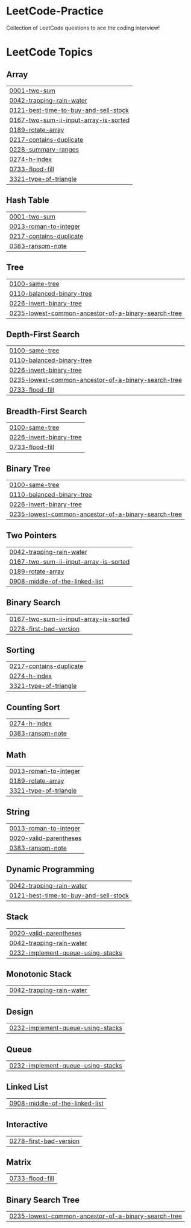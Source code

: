 # LeetCode-Practice
Collection of LeetCode questions to ace the coding interview!

<!---LeetCode Topics Start-->
# LeetCode Topics
## Array
|  |
| ------- |
| [0001-two-sum](https://github.com/AasaSingh05/LeetCode-Practice/tree/master/0001-two-sum) |
| [0042-trapping-rain-water](https://github.com/AasaSingh05/LeetCode-Practice/tree/master/0042-trapping-rain-water) |
| [0121-best-time-to-buy-and-sell-stock](https://github.com/AasaSingh05/LeetCode-Practice/tree/master/0121-best-time-to-buy-and-sell-stock) |
| [0167-two-sum-ii-input-array-is-sorted](https://github.com/AasaSingh05/LeetCode-Practice/tree/master/0167-two-sum-ii-input-array-is-sorted) |
| [0189-rotate-array](https://github.com/AasaSingh05/LeetCode-Practice/tree/master/0189-rotate-array) |
| [0217-contains-duplicate](https://github.com/AasaSingh05/LeetCode-Practice/tree/master/0217-contains-duplicate) |
| [0228-summary-ranges](https://github.com/AasaSingh05/LeetCode-Practice/tree/master/0228-summary-ranges) |
| [0274-h-index](https://github.com/AasaSingh05/LeetCode-Practice/tree/master/0274-h-index) |
| [0733-flood-fill](https://github.com/AasaSingh05/LeetCode-Practice/tree/master/0733-flood-fill) |
| [3321-type-of-triangle](https://github.com/AasaSingh05/LeetCode-Practice/tree/master/3321-type-of-triangle) |
## Hash Table
|  |
| ------- |
| [0001-two-sum](https://github.com/AasaSingh05/LeetCode-Practice/tree/master/0001-two-sum) |
| [0013-roman-to-integer](https://github.com/AasaSingh05/LeetCode-Practice/tree/master/0013-roman-to-integer) |
| [0217-contains-duplicate](https://github.com/AasaSingh05/LeetCode-Practice/tree/master/0217-contains-duplicate) |
| [0383-ransom-note](https://github.com/AasaSingh05/LeetCode-Practice/tree/master/0383-ransom-note) |
## Tree
|  |
| ------- |
| [0100-same-tree](https://github.com/AasaSingh05/LeetCode-Practice/tree/master/0100-same-tree) |
| [0110-balanced-binary-tree](https://github.com/AasaSingh05/LeetCode-Practice/tree/master/0110-balanced-binary-tree) |
| [0226-invert-binary-tree](https://github.com/AasaSingh05/LeetCode-Practice/tree/master/0226-invert-binary-tree) |
| [0235-lowest-common-ancestor-of-a-binary-search-tree](https://github.com/AasaSingh05/LeetCode-Practice/tree/master/0235-lowest-common-ancestor-of-a-binary-search-tree) |
## Depth-First Search
|  |
| ------- |
| [0100-same-tree](https://github.com/AasaSingh05/LeetCode-Practice/tree/master/0100-same-tree) |
| [0110-balanced-binary-tree](https://github.com/AasaSingh05/LeetCode-Practice/tree/master/0110-balanced-binary-tree) |
| [0226-invert-binary-tree](https://github.com/AasaSingh05/LeetCode-Practice/tree/master/0226-invert-binary-tree) |
| [0235-lowest-common-ancestor-of-a-binary-search-tree](https://github.com/AasaSingh05/LeetCode-Practice/tree/master/0235-lowest-common-ancestor-of-a-binary-search-tree) |
| [0733-flood-fill](https://github.com/AasaSingh05/LeetCode-Practice/tree/master/0733-flood-fill) |
## Breadth-First Search
|  |
| ------- |
| [0100-same-tree](https://github.com/AasaSingh05/LeetCode-Practice/tree/master/0100-same-tree) |
| [0226-invert-binary-tree](https://github.com/AasaSingh05/LeetCode-Practice/tree/master/0226-invert-binary-tree) |
| [0733-flood-fill](https://github.com/AasaSingh05/LeetCode-Practice/tree/master/0733-flood-fill) |
## Binary Tree
|  |
| ------- |
| [0100-same-tree](https://github.com/AasaSingh05/LeetCode-Practice/tree/master/0100-same-tree) |
| [0110-balanced-binary-tree](https://github.com/AasaSingh05/LeetCode-Practice/tree/master/0110-balanced-binary-tree) |
| [0226-invert-binary-tree](https://github.com/AasaSingh05/LeetCode-Practice/tree/master/0226-invert-binary-tree) |
| [0235-lowest-common-ancestor-of-a-binary-search-tree](https://github.com/AasaSingh05/LeetCode-Practice/tree/master/0235-lowest-common-ancestor-of-a-binary-search-tree) |
## Two Pointers
|  |
| ------- |
| [0042-trapping-rain-water](https://github.com/AasaSingh05/LeetCode-Practice/tree/master/0042-trapping-rain-water) |
| [0167-two-sum-ii-input-array-is-sorted](https://github.com/AasaSingh05/LeetCode-Practice/tree/master/0167-two-sum-ii-input-array-is-sorted) |
| [0189-rotate-array](https://github.com/AasaSingh05/LeetCode-Practice/tree/master/0189-rotate-array) |
| [0908-middle-of-the-linked-list](https://github.com/AasaSingh05/LeetCode-Practice/tree/master/0908-middle-of-the-linked-list) |
## Binary Search
|  |
| ------- |
| [0167-two-sum-ii-input-array-is-sorted](https://github.com/AasaSingh05/LeetCode-Practice/tree/master/0167-two-sum-ii-input-array-is-sorted) |
| [0278-first-bad-version](https://github.com/AasaSingh05/LeetCode-Practice/tree/master/0278-first-bad-version) |
## Sorting
|  |
| ------- |
| [0217-contains-duplicate](https://github.com/AasaSingh05/LeetCode-Practice/tree/master/0217-contains-duplicate) |
| [0274-h-index](https://github.com/AasaSingh05/LeetCode-Practice/tree/master/0274-h-index) |
| [3321-type-of-triangle](https://github.com/AasaSingh05/LeetCode-Practice/tree/master/3321-type-of-triangle) |
## Counting Sort
|  |
| ------- |
| [0274-h-index](https://github.com/AasaSingh05/LeetCode-Practice/tree/master/0274-h-index) |
| [0383-ransom-note](https://github.com/AasaSingh05/LeetCode-Practice/tree/master/0383-ransom-note) |
## Math
|  |
| ------- |
| [0013-roman-to-integer](https://github.com/AasaSingh05/LeetCode-Practice/tree/master/0013-roman-to-integer) |
| [0189-rotate-array](https://github.com/AasaSingh05/LeetCode-Practice/tree/master/0189-rotate-array) |
| [3321-type-of-triangle](https://github.com/AasaSingh05/LeetCode-Practice/tree/master/3321-type-of-triangle) |
## String
|  |
| ------- |
| [0013-roman-to-integer](https://github.com/AasaSingh05/LeetCode-Practice/tree/master/0013-roman-to-integer) |
| [0020-valid-parentheses](https://github.com/AasaSingh05/LeetCode-Practice/tree/master/0020-valid-parentheses) |
| [0383-ransom-note](https://github.com/AasaSingh05/LeetCode-Practice/tree/master/0383-ransom-note) |
## Dynamic Programming
|  |
| ------- |
| [0042-trapping-rain-water](https://github.com/AasaSingh05/LeetCode-Practice/tree/master/0042-trapping-rain-water) |
| [0121-best-time-to-buy-and-sell-stock](https://github.com/AasaSingh05/LeetCode-Practice/tree/master/0121-best-time-to-buy-and-sell-stock) |
## Stack
|  |
| ------- |
| [0020-valid-parentheses](https://github.com/AasaSingh05/LeetCode-Practice/tree/master/0020-valid-parentheses) |
| [0042-trapping-rain-water](https://github.com/AasaSingh05/LeetCode-Practice/tree/master/0042-trapping-rain-water) |
| [0232-implement-queue-using-stacks](https://github.com/AasaSingh05/LeetCode-Practice/tree/master/0232-implement-queue-using-stacks) |
## Monotonic Stack
|  |
| ------- |
| [0042-trapping-rain-water](https://github.com/AasaSingh05/LeetCode-Practice/tree/master/0042-trapping-rain-water) |
## Design
|  |
| ------- |
| [0232-implement-queue-using-stacks](https://github.com/AasaSingh05/LeetCode-Practice/tree/master/0232-implement-queue-using-stacks) |
## Queue
|  |
| ------- |
| [0232-implement-queue-using-stacks](https://github.com/AasaSingh05/LeetCode-Practice/tree/master/0232-implement-queue-using-stacks) |
## Linked List
|  |
| ------- |
| [0908-middle-of-the-linked-list](https://github.com/AasaSingh05/LeetCode-Practice/tree/master/0908-middle-of-the-linked-list) |
## Interactive
|  |
| ------- |
| [0278-first-bad-version](https://github.com/AasaSingh05/LeetCode-Practice/tree/master/0278-first-bad-version) |
## Matrix
|  |
| ------- |
| [0733-flood-fill](https://github.com/AasaSingh05/LeetCode-Practice/tree/master/0733-flood-fill) |
## Binary Search Tree
|  |
| ------- |
| [0235-lowest-common-ancestor-of-a-binary-search-tree](https://github.com/AasaSingh05/LeetCode-Practice/tree/master/0235-lowest-common-ancestor-of-a-binary-search-tree) |
<!---LeetCode Topics End-->